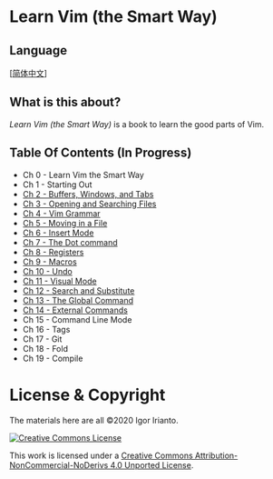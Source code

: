 # Learn Vim (the Smart Way)

## Language
 [[简体中文](./README_CH.md)]

## What is this about?
*Learn Vim (the Smart Way)* is a book to learn the good parts of Vim.

## Table Of Contents (In Progress)
- Ch 0     - Learn Vim the Smart Way
- Ch 1     - Starting Out
- [Ch 2     - Buffers, Windows, and Tabs](./eng/ch02_buffers_windows_tabs.md)
- [Ch 3     - Opening and Searching Files](./eng/ch03_opening_and_searching_files.md)
- [Ch 4     - Vim Grammar](./eng/ch04_vim_grammar.md)
- [Ch 5     - Moving in a File](./eng/ch05_moving_in_file.md)
- [Ch 6     - Insert Mode](./eng/ch06_insert_mode.md)
- [Ch 7     - The Dot command](./eng/ch07_the_dot_command.md)
- [Ch 8     - Registers](./eng/ch08_registers.md)
- [Ch 9     - Macros](./eng/ch09_macros.md)
- [Ch 10    - Undo](./eng/ch10_undo.md)
- [Ch 11    - Visual Mode](./eng/ch11_visual_mode.md)
- [Ch 12    - Search and Substitute](./eng/ch12_search_and_substitute.md)
- [Ch 13    - The Global Command](./eng/ch13_the_global_command.md)
- [Ch 14    - External Commands](./eng/ch14_external_commands.md)
- Ch 15    - Command Line Mode
- Ch 16    - Tags
- Ch 17    - Git
- Ch 18    - Fold
- Ch 19    - Compile

# License & Copyright
The materials here are all ©2020 Igor Irianto.

<a rel="license" href="http://creativecommons.org/licenses/by-nc-nd/4.0/"><img alt="Creative Commons License" style="border-width:0" src="https://i.creativecommons.org/l/by-nc-nd/4.0/88x31.png" /></a><br />

This work is licensed under a <a rel="license" href="http://creativecommons.org/licenses/by-nc-nd/4.0/">Creative Commons Attribution-NonCommercial-NoDerivs 4.0 Unported License</a>.

